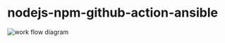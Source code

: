 # nodejs-npm-github-action-ansible
![work flow diagram](images/nodejs-npm-github-action-ansible.jpg)
